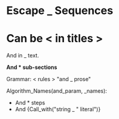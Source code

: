 # Escape \_ Sequences

# Can be \< in titles \>

And in \_ text.

**And \* sub-sections**

Grammar: \< rules \> "and \_ prose"

Algorithm\_Names(and\_param, \_names):
  * And \* steps
  * And {Call\_with("string \_ \" literal")}
